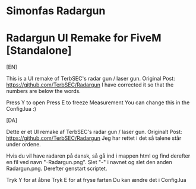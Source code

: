 # Simonfas Radargun
# Radargun UI Remake for FiveM [Standalone]

[EN]

This is a UI remake of TerbSEC's radar gun / laser gun. 
Original Post: https://github.com/TerbSEC/Radargun
I have corrected it so that the numbers are below the words.

Press Y to open
Press E to freeze Measurement
You can change this in the Config.lua :)

[DA]

Dette er et UI remake af TerbSEC's radar gun / laser gun. 
Originalt Post: https://github.com/TerbSEC/Radargun
Jeg har rettet i det så talene står under ordene.

Hvis du vil have radaren på dansk, så gå ind i mappen html og find derefter en fil ved navn "-Radargun.png". Slet "-" i navnet og slet den anden Radargun.png. Derefter genstart scriptet.

Tryk Y for at åbne
Tryk E for at fryse farten
Du kan ændre det i Config.lua
